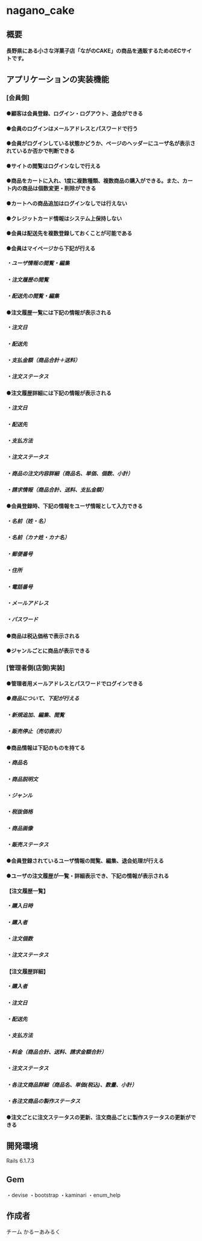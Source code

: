 # nagano_cake



## 概要
#### 長野県にある小さな洋菓子店「ながのCAKE」の商品を通販するためのECサイトです。


## アプリケーションの実装機能
### [会員側]
#### ●顧客は会員登録、ログイン・ログアウト、退会ができる
#### ●会員のログインはメールアドレスとパスワードで行う
#### ●会員がログインしている状態かどうか、ページのヘッダーにユーザ名が表示されているか否かで判断できる
#### ●サイトの閲覧はログインなしで行える
#### ●商品をカートに入れ、1度に複数種類、複数商品の購入ができる。また、カート内の商品は個数変更・削除ができる
#### ●カートへの商品追加はログインなしでは行えない
#### ●クレジットカード情報はシステム上保持しない
#### ●会員は配送先を複数登録しておくことが可能である
#### ●会員はマイページから下記が行える
##### ・ユーザ情報の閲覧・編集
##### ・注文履歴の閲覧
##### ・配送先の閲覧・編集
#### ●注文履歴一覧には下記の情報が表示される
##### ・注文日
##### ・配送先
##### ・支払金額（商品合計＋送料）
##### ・注文ステータス
#### ●注文履歴詳細には下記の情報が表示される
##### ・注文日
##### ・配送先
##### ・支払方法
##### ・注文ステータス
##### ・商品の注文内容詳細（商品名、単価、個数、小計）
##### ・請求情報（商品合計、送料、支払金額）
#### ●会員登録時、下記の情報をユーザ情報として入力できる
##### ・名前（姓・名）
##### ・名前（カナ姓・カナ名）
##### ・郵便番号
##### ・住所
##### ・電話番号
##### ・メールアドレス
##### ・パスワード
#### ●商品は税込価格で表示される
#### ●ジャンルごとに商品が表示できる


### [管理者側(店側)実装]
#### ●管理者用メールアドレスとパスワードでログインできる
##### ●商品について、下記が行える
##### ・新規追加、編集、閲覧
##### ・販売停止（売切表示）
#### ●商品情報は下記のものを持てる
##### ・商品名
##### ・商品説明文
##### ・ジャンル
##### ・税抜価格
##### ・商品画像
##### ・販売ステータス
#### ●会員登録されているユーザ情報の閲覧、編集、退会処理が行える
#### ●ユーザの注文履歴が一覧・詳細表示でき、下記の情報が表示される
#### 【注文履歴一覧】
##### ・購入日時
##### ・購入者
##### ・注文個数
##### ・注文ステータス
#### 【注文履歴詳細】
##### ・購入者
##### ・注文日
##### ・配送先
##### ・支払方法
##### ・料金（商品合計、送料、請求金額合計）
##### ・注文ステータス
##### ・各注文商品詳細（商品名、単価(税込)、数量、小計）
##### ・各注文商品の製作ステータス
#### ●注文ごとに注文ステータスの更新、注文商品ごとに製作ステータスの更新ができる


## 開発環境
 Rails 6.1.7.3


## Gem
 ・devise
 ・bootstrap
 ・kaminari
 ・enum_help


## 作成者
チーム かるーあみるく
